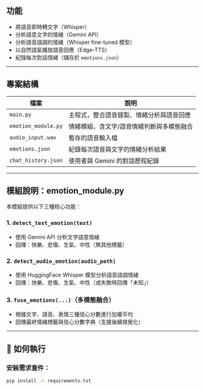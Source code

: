 ## 功能
- 將語音即時轉文字（Whisper）
- 分析語意文字的情緒（Gemini API）
- 分析語音語調的情緒（Whisper fine-tuned 模型）
- 以自然語氣播放語音回應（Edge-TTS）
- 紀錄每次對話情緒（儲存於 `emotions.json`）

---

## 專案結構

| 檔案 | 說明 |
|------|------|
| `main.py` | 主程式，整合語音錄製、情緒分析與語音回應 |
| `emotion_module.py` | 情緒模組，含文字/語音情緒判斷與多模態融合 |
| `audio_input.wav` | 暫存的語音輸入檔 |
| `emotions.json` | 紀錄每次語音與文字的情緒分析結果 |
| `chat_history.json` | 使用者與 Gemini 的對話歷程紀錄 |

---

## 模組說明：emotion_module.py

本模組提供以下三種核心功能：

### 1. `detect_text_emotion(text)`
- 使用 Gemini API 分析文字語意情緒
- 回傳：快樂、悲傷、生氣、中性（無其他標籤）

### 2. `detect_audio_emotion(audio_path)`
- 使用 HuggingFace Whisper 模型分析語音語調情緒
- 回傳：快樂、悲傷、生氣、中性（或失敗時回傳「未知」）

### 3. `fuse_emotions(...)`（多模態融合）
- 根據文字、語音、表情三種信心分數進行加權平均
- 回傳最終情緒標籤與信心分數字典（支援後續視覺化）

---

## 🚀 如何執行

### 安裝需求套件：

```bash
pip install -r requirements.txt

